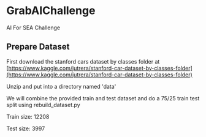# GrabAIChallenge

AI For SEA Challenge



## Prepare Dataset

First download the stanford cars dataset by classes folder at [https://www.kaggle.com/jutrera/stanford-car-dataset-by-classes-folder](https://www.kaggle.com/jutrera/stanford-car-dataset-by-classes-folder)

Unzip and put into a directory named 'data'

We will combine the provided train and test dataset and do a 75/25 train test split using rebuild_dataset.py

Train size: 12208

Test size: 3997
